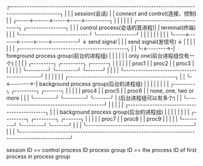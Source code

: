╭--------------------------------------------------------------------------------------------------╮
|                                                                                                  |
| session(会话)                                                                                     |
|                     connect and control(连接、控制)                                                |
|                  ╭-----→------→-----→----→----------╮                                            |
|                  |                                  |                                            |
|   ╭-----------------------------╮           ╭----------------╮                                   | 
|   |  control process(会话的首进程)|           | terminal(终端)  |                                   |
|   ╰---------------------------- ╯           ╰----------------╯                                   |
|         |        |                                  |     |                                      |
|         |        ╰-----←------←-----←----←----------╯     ↓ send signal                          |
|         |              send signal(发信号)                 ↓                                      |
|         |                                                 |                                      |
|         |           ╭--------------------------------------------╮                               |
|         ╰-←-------→-|  foreground process group(前台的进程组)      |                               |
|         |           |                                            |  only one(前台进程组仅有一个)    |
|         |           |    ╭---------╮    ╭---------╮   ╭-------╮  |                               |
|         |           |    | proc1   |    | proc2   |   | proc3 |  |                               |
|         |           |    ╰---------╯    ╰---------╯   ╰-------╯  |                               |
|         |           ╰--------------------------------------------╯                               |
|         |                                                                                        |
|         |           ╭--------------------------------------------╮                               |
|         ╰-←-------→-|  background process group(后台的进程组)      |                               |
|                     |                                            |                               |
|                     |    ╭---------╮    ╭---------╮   ╭-------╮  |                               |
|                     |    | proc4   |    | proc5   |   | proc6 |  |   none, one, two or more      |
|                     |    ╰---------╯    ╰---------╯   ╰-------╯  |    (后台进程组可以有多个)        |
|                     ╰--------------------------------------------╯                               |
|                                           |                                                      |
|                     ╭--------------------------------------------╮                               |
|                     |  background process group(后台的进程组)      |                               |
|                     |                                            |                               |
|                     |    ╭---------╮    ╭---------╮   ╭-------╮  |                               |
|                     |    | proc7   |    | proc8   |   | proc9 |  |                               |
|                     |    ╰---------╯    ╰---------╯   ╰-------╯  |                               |
|                     ╰--------------------------------------------╯                               |
|                                                                                                  |
╰--------------------------------------------------------------------------------------------------╯


session ID == control process ID
process group ID == the process ID of first process in process group